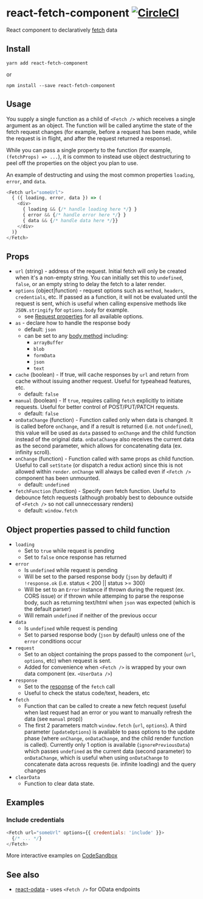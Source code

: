 # react-fetch-component [![CircleCI](https://circleci.com/gh/techniq/react-fetch-component.svg?style=svg)](https://circleci.com/gh/techniq/react-fetch-component)

React component to declaratively [fetch](https://developer.mozilla.org/en-US/docs/Web/API/Fetch_API) data

## Install
```
yarn add react-fetch-component
```
or
```
npm install --save react-fetch-component
```

## Usage
You supply a single function as a child of `<Fetch />` which receives a single argument as an object.  The function will be called anytime the state of the fetch request changes (for example, before a request has been made, while the request is in flight, and after the request returned a response).

While you can pass a single property to the function (for example, `(fetchProps) => ...`), it is common to instead use object destructuring to peel off the properties on the object you plan to use.

An example of destructing and using the most common properties `loading`, `error`, and `data`.

```js
<Fetch url="someUrl">
  { ({ loading, error, data }) => (
    <div>
      { loading && {/* handle loading here */} }
      { error && {/* handle error here */} }
      { data && {/* handle data here */}}
    </div>
  )}
</Fetch>
```

## Props
- `url` (string) - address of the request.  Initial fetch will only be created when it's a non-empty string.  You can initially set this to `undefined`, `false`, or an empty string to delay the fetch to a later render.
- `options` (object|function) - request options such as `method`, `headers`, `credentials`, etc.  If passed as a function, it will not be evaluated until the request is sent, which is useful when calling expensive methods like `JSON.stringify` for `options.body` for example.
  - see [Request properties](https://developer.mozilla.org/en-US/docs/Web/API/Request#Properties) for all available options.
- `as` - declare how to handle the response body
  - default: `json`
  - can be set to any [body method](https://developer.mozilla.org/en-US/docs/Web/API/Body#Methods) including:
    - `arrayBuffer`
    - `blob`
    - `formData`
    - `json`
    - `text`
- `cache` (boolean) - If true, will cache responses by `url` and return from cache without issuing another request.  Useful for typeahead features, etc.
  - default: `false`
- `manual` (boolean) - If `true`, requires calling `fetch` explicitly to initiate requests.  Useful for better control of POST/PUT/PATCH requests.
  - default: `false`
- `onDataChange` (function) - Function called only when data is changed.  It is called before `onChange`, and if a result is returned (i.e. not `undefined`), this value will be used as `data` passed to `onChange` and the child function instead of the original data.  `onDataChange` also receives the current data as the second parameter, which allows for concatenating data (ex. infinity scroll).
- `onChange` (function) - Function called with same props as child function.  Useful to call `setState` (or dispatch a redux action) since this is not allowed within `render`.  `onChange` will always be called even if `<Fetch />` component has been unmounted.
  - default: `undefined`
- `fetchFunction` (function) - Specify own fetch function.  Useful to debounce fetch requests (although probably best to debounce outside of `<Fetch />` so not call unneccessary renders)
  - default: `window.fetch`

## Object properties passed to child function
- `loading`
  - Set to `true` while request is pending
  - Set to `false` once response has returned
- `error`
  - Is `undefined` while request is pending
  - Will be set to the parsed response body (`json` by default) if `!response.ok` (i.e. status < 200 || status >= 300)
  - Will be set to an `Error` instance if thrown during the request (ex. CORS issue) or if thrown while attemping to parse the response body, such as returning text/html when `json` was expected (which is the default parser)
  - Will remain `undefined` if neither of the previous occur
- `data`
  - Is `undefined` while request is pending
  - Set to parsed response body (`json` by default) unless one of the `error` conditions occur
- `request`
  - Set to an object containing the props passed to the component (`url`, `options`, etc) when request is sent.
  - Added for convenience when `<Fetch />` is wrapped by your own data component (ex. `<UserData />`)
- `response`
  - Set to the [response](https://developer.mozilla.org/en-US/docs/Web/API/Response) of the `fetch` call
  - Useful to check the status code/text, headers, etc
- `fetch`
  - Function that can be called to create a new fetch request (useful when last request had an error or you want to manually refresh the data (see `manual` prop))
  - The first 2 parameters match `window.fetch` (`url`, `options`).  A third parameter (`updateOptions`) is available to pass options to the update phase (where `onChange`, `onDataChange`, and the child render function is called).  Currently only 1 option is available (`ignorePreviousData`) which passes `undefined` as the current data (second parameter) to `onDataChange`, which is useful when using `onDataChange` to concatenate data across requests (ie. infinite loading) and the query changes
- `clearData`
  - Function to clear data state.

  
## Examples
### Include credentials
```js
<Fetch url="someUrl" options={{ credentials: 'include' }}>
  {/* ... */}
</Fetch>
```

More interactive examples on [CodeSandbox](https://codesandbox.io/s/Z6R7OrOgQ)

## See also
- [react-odata](https://github.com/techniq/react-odata) - uses `<Fetch />` for OData endpoints

